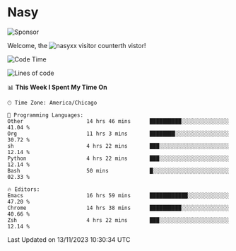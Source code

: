 # Nasy

<!--
<p align="center">
<img height="200" src="https://github-readme-stats.vercel.app/api?username=nasyxx&count_private=true&show_icons=true&theme=dracula&include_all_commits=true"/>
<img height="200" src="https://github-readme-stats.vercel.app/api/top-langs/?username=nasyxx&theme=dracula&hide=html,jupyter+notebook&count_private=true&show_icons=true"/>
</p>

  
----------------
-->

![Sponsor](https://img.shields.io/static/v1.svg?label=Sponsor&message=%E2%9D%A4&logo=GitHub&style=flat&color=pink)
 
Welcome, the ![nasyxx visitor counter](https://count.getloli.com/get/@nasyxx?theme=rule34)th vistor!
 
<!--START_SECTION:waka-->
![Code Time](http://img.shields.io/badge/Code%20Time-3%2C947%20hrs%2037%20mins-blue)

![Lines of code](https://img.shields.io/badge/From%20Hello%20World%20I%27ve%20Written-6.3%20million%20lines%20of%20code-blue)

📊 **This Week I Spent My Time On** 

```text
🕑︎ Time Zone: America/Chicago

💬 Programming Languages: 
Other                    14 hrs 46 mins      ██████████░░░░░░░░░░░░░░░   41.04 % 
Org                      11 hrs 3 mins       ████████░░░░░░░░░░░░░░░░░   30.72 % 
sh                       4 hrs 22 mins       ███░░░░░░░░░░░░░░░░░░░░░░   12.14 % 
Python                   4 hrs 22 mins       ███░░░░░░░░░░░░░░░░░░░░░░   12.14 % 
Bash                     50 mins             █░░░░░░░░░░░░░░░░░░░░░░░░   02.33 % 

🔥 Editors: 
Emacs                    16 hrs 59 mins      ████████████░░░░░░░░░░░░░   47.20 % 
Chrome                   14 hrs 38 mins      ██████████░░░░░░░░░░░░░░░   40.66 % 
Zsh                      4 hrs 22 mins       ███░░░░░░░░░░░░░░░░░░░░░░   12.14 % 
```


 Last Updated on 13/11/2023 10:30:34 UTC
<!--END_SECTION:waka-->

<!-- ![visitors](https://visitor-badge.laobi.icu/badge?page_id=nasyxx.nasyxx) -->
